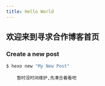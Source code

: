 ```yaml
---
title: Hello World
---
```

<!-- Welcome to [Hexo](https://hexo.io/)! This is your very first post. Check [documentation](https://hexo.io/docs/) for more info. If you get any problems when using Hexo, you can find the answer in [troubleshooting](https://hexo.io/docs/troubleshooting.html) or you can ask me on [GitHub](https://github.com/hexojs/hexo/issues). -->

## 欢迎来到寻求合作博客首页

### Create a new post

``` bash
$ hexo new "My New Post"
```

```
    暂时没时间维护,先凑合着看吧
```

<!-- More info: [Writing](https://hexo.io/docs/writing.html) -->

